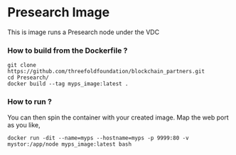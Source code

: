 # Presearch Image

This is image runs a Presearch node under the VDC

### How to build from the Dockerfile ?

```
git clone https://github.com/threefoldfoundation/blockchain_partners.git
cd Presearch/
docker build --tag myps_image:latest .
```

### How to run ?

You can then spin the container with your created image. Map the web port as you like,

```docker run -dit --name=myps --hostname=myps -p 9999:80 -v mystor:/app/node myps_image:latest bash```
 
